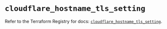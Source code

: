 # `cloudflare_hostname_tls_setting`

Refer to the Terraform Registry for docs: [`cloudflare_hostname_tls_setting`](https://registry.terraform.io/providers/cloudflare/cloudflare/4.34.0/docs/resources/hostname_tls_setting).
